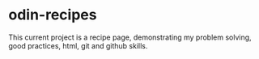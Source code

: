 # odin-recipes
This current project is a recipe page, demonstrating my problem solving, good practices, html, git and github skills.
